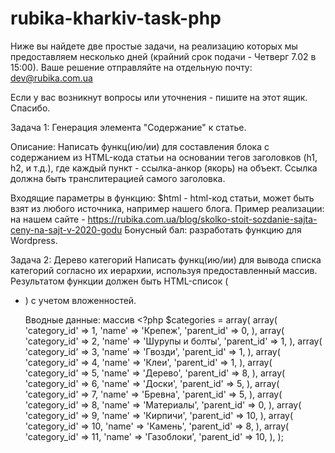 # rubika-kharkiv-task-php
Ниже вы найдете две простые задачи, на реализацию которых мы предоставляем несколько дней (крайний срок подачи - Четверг 7.02 в 15:00).
Ваше решение отправляйте на отдельную почту: dev@rubika.com.ua

Если у вас возникнут вопросы или уточнения - пишите на этот ящик.
Спасибо.

Задача 1: Генерация элемента "Содержание" к статье.

Описание:
Написать функц(ию/ии) для составления блока с содержанием из HTML-кода статьи на основании тегов заголовков (h1, h2, и т.д.), где каждый пункт - ссылка-анкор (якорь) на объект.
Ссылка должна быть транслитерацией самого заголовка.

Входящие параметры в функцию: $html - html-код статьи, может быть взят из любого источника, например нашего блога.
Пример реализации: на нашем сайте - https://rubika.com.ua/blog/skolko-stoit-sozdanie-sajta-ceny-na-sajt-v-2020-godu
Бонусный бал: разработать функцию для Wordpress.

Задача 2: Дерево категорий
Написать функц(ию/ии) для вывода списка категорий согласно их иерархии, используя предоставленный массив.
Результатом функции должен быть HTML-список (<ul><li>) с учетом вложенностей.

Вводные данные: массив <?php
$categories = array(
array(
'category_id' => 1,
'name' => 'Крепеж',
'parent_id' => 0,
),
array(
'category_id' => 2,
'name' => 'Шурупы и болты',
'parent_id' => 1,
),
array(
'category_id' => 3,
'name' => 'Гвозди',
'parent_id' => 1,
),
array(
'category_id' => 4,
'name' => 'Клеи',
'parent_id' => 1,
),
array(
'category_id' => 5,
'name' => 'Дерево',
'parent_id' => 8,
),
array(
'category_id' => 6,
'name' => 'Доски',
'parent_id' => 5,
),
array(
'category_id' => 7,
'name' => 'Бревна',
'parent_id' => 5,
),
array(
'category_id' => 8,
'name' => 'Материалы',
'parent_id' => 0,
),
array(
'category_id' => 9,
'name' => 'Кирпичи',
'parent_id' => 10,
),
array(
'category_id' => 10,
'name' => 'Камень',
'parent_id' => 8,
),
array(
'category_id' => 11,
'name' => 'Газоблоки',
'parent_id' => 10,
),
);

